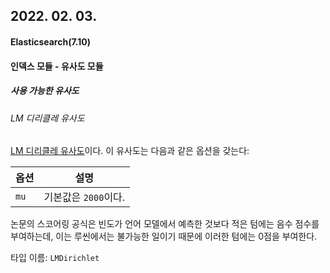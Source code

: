 ## 2022. 02. 03.

#### Elasticsearch(7.10)

#### 인덱스 모듈 - 유사도 모듈

##### 사용 가능한 유사도

###### LM 디리클레 유사도

[LM 디리클레 유사도][lm-dirichlet-similarity]이다. 이 유사도는 다음과 같은 옵션을 갖는다:

| 옵션 | 설명                 |
| ---- | -------------------- |
| `mu` | 기본값은 `2000`이다. |

논문의 스코어링 공식은 빈도가 언어 모델에서 예측한 것보다 적은 텀에는 음수 점수를 부여하는데, 이는 루씬에서는 불가능한 일이기 때문에 이러한 텀에는 0점을 부여한다.

타입 이름: `LMDirichlet`



[lm-dirichlet-similarity]: https://lucene.apache.org/core/8_7_0/core/org/apache/lucene/search/similarities/LMDirichletSimilarity.html